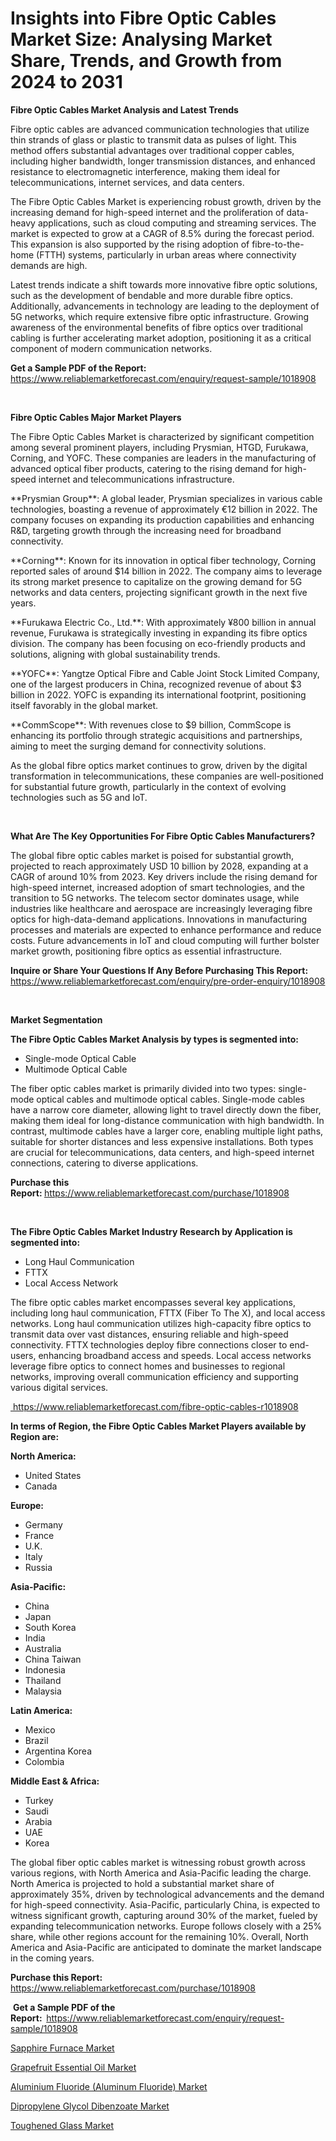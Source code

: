 <p><h1>Insights into Fibre Optic Cables Market Size: Analysing Market Share, Trends, and Growth from 2024 to 2031</h1></p><p><strong>Fibre Optic Cables Market Analysis and Latest Trends</strong></p>
<p><p>Fibre optic cables are advanced communication technologies that utilize thin strands of glass or plastic to transmit data as pulses of light. This method offers substantial advantages over traditional copper cables, including higher bandwidth, longer transmission distances, and enhanced resistance to electromagnetic interference, making them ideal for telecommunications, internet services, and data centers.</p><p>The Fibre Optic Cables Market is experiencing robust growth, driven by the increasing demand for high-speed internet and the proliferation of data-heavy applications, such as cloud computing and streaming services. The market is expected to grow at a CAGR of 8.5% during the forecast period. This expansion is also supported by the rising adoption of fibre-to-the-home (FTTH) systems, particularly in urban areas where connectivity demands are high.</p><p>Latest trends indicate a shift towards more innovative fibre optic solutions, such as the development of bendable and more durable fibre optics. Additionally, advancements in technology are leading to the deployment of 5G networks, which require extensive fibre optic infrastructure. Growing awareness of the environmental benefits of fibre optics over traditional cabling is further accelerating market adoption, positioning it as a critical component of modern communication networks.</p></p>
<p><strong>Get a Sample PDF of the Report:&nbsp;</strong> <a href="https://www.reliablemarketforecast.com/enquiry/request-sample/1018908">https://www.reliablemarketforecast.com/enquiry/request-sample/1018908</a></p>
<p>&nbsp;</p>
<p><strong>Fibre Optic Cables Major Market Players</strong></p>
<p><p>The Fibre Optic Cables Market is characterized by significant competition among several prominent players, including Prysmian, HTGD, Furukawa, Corning, and YOFC. These companies are leaders in the manufacturing of advanced optical fiber products, catering to the rising demand for high-speed internet and telecommunications infrastructure.</p><p>**Prysmian Group**: A global leader, Prysmian specializes in various cable technologies, boasting a revenue of approximately €12 billion in 2022. The company focuses on expanding its production capabilities and enhancing R&D, targeting growth through the increasing need for broadband connectivity.</p><p>**Corning**: Known for its innovation in optical fiber technology, Corning reported sales of around $14 billion in 2022. The company aims to leverage its strong market presence to capitalize on the growing demand for 5G networks and data centers, projecting significant growth in the next five years.</p><p>**Furukawa Electric Co., Ltd.**: With approximately ¥800 billion in annual revenue, Furukawa is strategically investing in expanding its fibre optics division. The company has been focusing on eco-friendly products and solutions, aligning with global sustainability trends.</p><p>**YOFC**: Yangtze Optical Fibre and Cable Joint Stock Limited Company, one of the largest producers in China, recognized revenue of about $3 billion in 2022. YOFC is expanding its international footprint, positioning itself favorably in the global market.</p><p>**CommScope**: With revenues close to $9 billion, CommScope is enhancing its portfolio through strategic acquisitions and partnerships, aiming to meet the surging demand for connectivity solutions.</p><p>As the global fibre optics market continues to grow, driven by the digital transformation in telecommunications, these companies are well-positioned for substantial future growth, particularly in the context of evolving technologies such as 5G and IoT.</p></p>
<p>&nbsp;</p>
<p><strong>What Are The Key Opportunities For Fibre Optic Cables Manufacturers?</strong></p>
<p><p>The global fibre optic cables market is poised for substantial growth, projected to reach approximately USD 10 billion by 2028, expanding at a CAGR of around 10% from 2023. Key drivers include the rising demand for high-speed internet, increased adoption of smart technologies, and the transition to 5G networks. The telecom sector dominates usage, while industries like healthcare and aerospace are increasingly leveraging fibre optics for high-data-demand applications. Innovations in manufacturing processes and materials are expected to enhance performance and reduce costs. Future advancements in IoT and cloud computing will further bolster market growth, positioning fibre optics as essential infrastructure.</p></p>
<p><strong>Inquire or Share Your Questions If Any Before Purchasing This Report:</strong> <a href="https://www.reliablemarketforecast.com/enquiry/pre-order-enquiry/1018908">https://www.reliablemarketforecast.com/enquiry/pre-order-enquiry/1018908</a></p>
<p>&nbsp;</p>
<p><strong>Market Segmentation</strong></p>
<p><strong>The Fibre Optic Cables Market Analysis by types is segmented into:</strong></p>
<p><ul><li>Single-mode Optical Cable</li><li>Multimode Optical Cable</li></ul></p>
<p><p>The fiber optic cables market is primarily divided into two types: single-mode optical cables and multimode optical cables. Single-mode cables have a narrow core diameter, allowing light to travel directly down the fiber, making them ideal for long-distance communication with high bandwidth. In contrast, multimode cables have a larger core, enabling multiple light paths, suitable for shorter distances and less expensive installations. Both types are crucial for telecommunications, data centers, and high-speed internet connections, catering to diverse applications.</p></p>
<p><strong>Purchase this Report:&nbsp;</strong><a href="https://www.reliablemarketforecast.com/purchase/1018908">https://www.reliablemarketforecast.com/purchase/1018908</a></p>
<p>&nbsp;</p>
<p><strong>The Fibre Optic Cables Market Industry Research by Application is segmented into:</strong></p>
<p><ul><li>Long Haul Communication</li><li>FTTX</li><li>Local Access Network</li></ul></p>
<p><p>The fibre optic cables market encompasses several key applications, including long haul communication, FTTX (Fiber To The X), and local access networks. Long haul communication utilizes high-capacity fibre optics to transmit data over vast distances, ensuring reliable and high-speed connectivity. FTTX technologies deploy fibre connections closer to end-users, enhancing broadband access and speeds. Local access networks leverage fibre optics to connect homes and businesses to regional networks, improving overall communication efficiency and supporting various digital services.</p></p>
<p><a href="https://www.reliablemarketforecast.com/fibre-optic-cables-r1018908">&nbsp;https://www.reliablemarketforecast.com/fibre-optic-cables-r1018908</a></p>
<p><strong>In terms of Region, the Fibre Optic Cables Market Players available by Region are:</strong></p>
<p>
    <p> <strong> North America: </strong>
        <ul>
            <li>United States</li>
            <li>Canada</li>
        </ul>
        </p> 
    <p> <strong> Europe: </strong>
        <ul>
            <li>Germany</li>
            <li>France</li>
            <li>U.K.</li>
            <li>Italy</li>
            <li>Russia</li>
        </ul>
        </p> 
    <p> <strong> Asia-Pacific: </strong>
        <ul>
            <li>China</li>
            <li>Japan</li>
            <li>South Korea</li>
            <li>India</li>
            <li>Australia</li>
            <li>China Taiwan</li>
            <li>Indonesia</li>
            <li>Thailand</li>
            <li>Malaysia</li>
        </ul>
        </p> 
    <p> <strong> Latin America: </strong>
        <ul>
            <li>Mexico</li>
            <li>Brazil</li>
            <li>Argentina Korea</li>
            <li>Colombia</li>
        </ul>
        </p> 
    <p> <strong> Middle East & Africa: </strong>
        <ul>
            <li>Turkey</li>
            <li>Saudi</li>
            <li>Arabia</li>
            <li>UAE</li>
            <li>Korea</li>
        </ul>
    </p>
    </p>
<p><p>The global fiber optic cables market is witnessing robust growth across various regions, with North America and Asia-Pacific leading the charge. North America is projected to hold a substantial market share of approximately 35%, driven by technological advancements and the demand for high-speed connectivity. Asia-Pacific, particularly China, is expected to witness significant growth, capturing around 30% of the market, fueled by expanding telecommunication networks. Europe follows closely with a 25% share, while other regions account for the remaining 10%. Overall, North America and Asia-Pacific are anticipated to dominate the market landscape in the coming years.</p></p>
<p><strong>Purchase this Report: </strong><a href="https://www.reliablemarketforecast.com/purchase/1018908">https://www.reliablemarketforecast.com/purchase/1018908</a></p>
<p>&nbsp;<strong>Get a Sample PDF of the Report:&nbsp;&nbsp;</strong><a href="https://www.reliablemarketforecast.com/enquiry/request-sample/1018908">https://www.reliablemarketforecast.com/enquiry/request-sample/1018908</a></p>
<p><strong></strong></p>
<p><p><a href="https://medium.com/@hesterorn/the-sapphire-furnace-market-industry-provides-a-comprehensive-and-current-analysis-of-the-sector-b46b0f4c0bf2">Sapphire Furnace Market</a></p><p><a href="https://medium.com/@nancyalvarado586/the-comprehensive-grapefruit-essential-oil-market-research-report-is-essential-for-understanding-acedca6fc33a">Grapefruit Essential Oil Market</a></p><p><a href="https://github.com/PeterParrish5/Market-Research-Report-List-6/blob/main/aluminium-fluoride-aluminum-fluoride-market.md">Aluminium Fluoride (Aluminum Fluoride) Market</a></p><p><a href="https://www.linkedin.com/pulse/dipropylene-glycol-dibenzoate-market-size-share-growth-analysis-jvdtc?trackingId=4%2FX7isAaRuGV82%2FGXzfvbQ%3D%3D">Dipropylene Glycol Dibenzoate Market</a></p><p><a href="https://issuu.com/reportprime-2/docs/toughened-glass-market-size-2030.pp_604ef5be51c9a5">Toughened Glass Market</a></p></p>